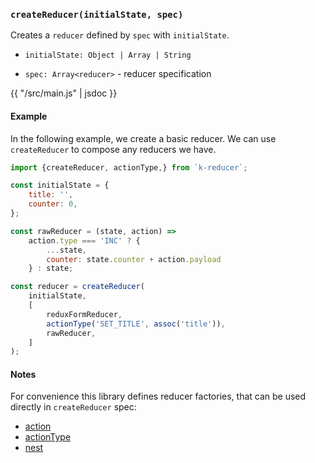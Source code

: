 ### `createReducer(initialState, spec)`

Creates a `reducer` defined by `spec` with `initialState`.

- `initialState: Object | Array | String`

- `spec: Array<reducer>` - reducer specification

{{ "/src/main.js" | jsdoc }}

#### Example

In the following example, we create a basic reducer. We can use `createReducer`
to compose any reducers we have.

```javascript
import {createReducer, actionType,} from `k-reducer`;

const initialState = {
    title: '',
    counter: 0,
};

const rawReducer = (state, action) =>
    action.type === 'INC' ? {
        ...state,
        counter: state.counter + action.payload
    } : state;

const reducer = createReducer(
    initialState,
    [
        reduxFormReducer,
        actionType('SET_TITLE', assoc('title')),
        rawReducer,
    ]
);

```

#### Notes

For convenience this library defines reducer factories, that can be used
directly in `createReducer` spec:
* [action](action.md)
* [actionType](actionType.md)
* [nest](nest.md)
